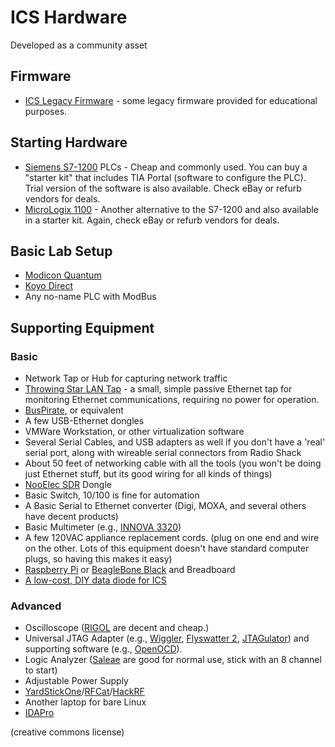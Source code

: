 # ICS Hardware

Developed as a community asset

## Firmware

- [ICS Legacy Firmware](https://github.com/cutaway-security/ics_firmware_legacy) - some legacy firmware provided for educational purposes.

## Starting Hardware

- [Siemens S7-1200](http://w3.siemens.com/mcms/programmable-logic-controller/en/basic-controller/s7-1200/pages/default.aspx) PLCs - Cheap and commonly used. You can buy a "starter kit" that includes TIA Portal (software to configure the PLC). Trial version of the software is also available. Check eBay or refurb vendors for deals.
- [MicroLogix 1100](http://ab.rockwellautomation.com/Programmable-Controllers/MicroLogix-1100) - Another alternative to the S7-1200 and also available in a starter kit. Again, check eBay or refurb vendors for deals.

## Basic Lab Setup

- [Modicon Quantum](http://www.schneider-electric.com/en/product-range/538-modicon-quantum/)
- [Koyo Direct](<http://www.automationdirect.com/adc/Overview/Catalog/Programmable_Controllers/DirectLogic_Series_PLCs_(Micro_to_Small,_Brick_-a-_Modular)>)
- Any no-name PLC with ModBus

## Supporting Equipment

### Basic

- Network Tap or Hub for capturing network traffic
- [Throwing Star LAN Tap](https://greatscottgadgets.com/throwingstar/) - a small, simple passive Ethernet tap for monitoring Ethernet communications, requiring no power for operation.
- [BusPirate](http://dangerousprototypes.com/docs/Bus_Pirate), or equivalent
- A few USB-Ethernet dongles
- VMWare Workstation, or other virtualization software
- Several Serial Cables, and USB adapters as well if you don't have a 'real' serial port, along with wireable serial connectors from Radio Shack
- About 50 feet of networking cable with all the tools (you won't be doing just Ethernet stuff, but its good wiring for all kinds of things)
- [NooElec SDR](http://www.nooelec.com/store/sdr.html) Dongle
- Basic Switch, 10/100 is fine for automation
- A Basic Serial to Ethernet converter (Digi, MOXA, and several others have decent products)
- Basic Multimeter (e.g., [INNOVA 3320](http://www.amazon.com/INNOVA-3320-Auto-Ranging-Digital-Multimeter/dp/B000EVYGZA))
- A few 120VAC appliance replacement cords. (plug on one end and wire on the other. Lots of this equipment doesn't have standard computer plugs, so having this makes it easy)
- [Raspberry Pi](https://www.raspberrypi.org/products/) or [BeagleBone Black](https://www.sparkfun.com/products/12857) and Breadboard
- [A low-cost, DIY data diode for ICS](https://github.com/wavestone-cdt/dyode)

### Advanced

- Oscilloscope ([RIGOL](http://www.rigolna.com) are decent and cheap.)
- Universal JTAG Adapter (e.g., [Wiggler](http://www.diygadget.com/universal-jtag-adapter-v2-wiggler-and-xilinx-platform-cable-compatible-debrick-routers-modems-and-more.html), [Flyswatter 2](http://www.tincantools.com/JTAG/Flyswatter2.html), [JTAGulator](http://www.grandideastudio.com/portfolio/jtagulator/)) and supporting software (e.g., [OpenOCD](http://openocd.org)).
- Logic Analyzer ([Saleae](https://www.saleae.com) are good for normal use, stick with an 8 channel to start)
- Adjustable Power Supply
- [YardStickOne](https://greatscottgadgets.com/yardstickone/)/[RFCat](http://int3.cc/products/rfcat)/[HackRF](https://greatscottgadgets.com/hackrf/)
- Another laptop for bare Linux
- [IDAPro](https://www.hex-rays.com/products/ida/)

(creative commons license)
